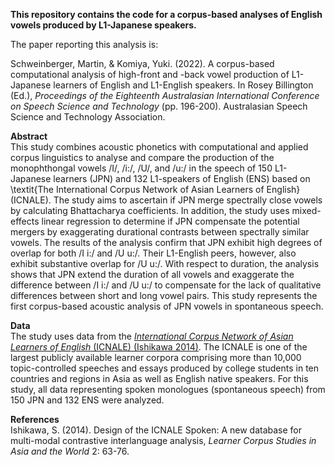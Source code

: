**This repository contains the code for a corpus-based analyses of English vowels produced by L1-Japanese speakers.**

The paper reporting this analysis is:

Schweinberger, Martin, & Komiya, Yuki. (2022). A corpus-based computational analysis of high-front and -back vowel production of L1-Japanese learners of English and L1-English speakers. In Rosey Billington (Ed.), *Proceedings of the Eighteenth Australasian International Conference on Speech Science and Technology* (pp. 196-200). Australasian Speech Science and Technology Association.

**Abstract**  
This study combines acoustic phonetics with computational and applied corpus linguistics to analyse and compare the production of the monophthongal vowels /I/, /i:/, /U/, and /u:/ in the speech of 150 L1-Japanese learners (JPN) and 132 L1-speakers of English (ENS) based on \textit{The International Corpus Network of Asian Learners of English} (ICNALE). The study aims to ascertain if JPN merge spectrally close vowels by calculating Bhattacharya coefficients. In addition, the study uses mixed-effects linear regression to determine if JPN compensate the potential mergers by exaggerating durational contrasts between spectrally similar vowels. The results of the analysis confirm that JPN exhibit high degrees of overlap for both /I i:/ and /U u:/. Their L1-English peers, however, also exhibit substantive overlap for /U u:/. With respect to duration, the analysis shows that JPN extend the duration of all vowels and exaggerate  the difference between /I i:/ and /U u:/ to compensate for the lack of qualitative differences between short and long vowel pairs. This study represents the first corpus-based acoustic analysis of JPN vowels in spontaneous speech.   

**Data**  
The study uses data from the [*International Corpus Network of Asian Learners of English* (ICNALE) (Ishikawa 2014)](http://language.sakura.ne.jp/icnale/download.html). The ICNALE is one of the largest publicly available learner corpora comprising more than 10,000 topic-controlled speeches and essays produced by college students in ten countries and regions in Asia as well as English native speakers. For this study, all data representing spoken monologues (spontaneous speech) from 150 JPN and 132 ENS were analyzed. 

**References**  
Ishikawa, S. (2014). Design of the ICNALE Spoken: A new database for multi-modal contrastive interlanguage analysis, *Learner Corpus Studies in Asia and the World* 2: 63-76.
